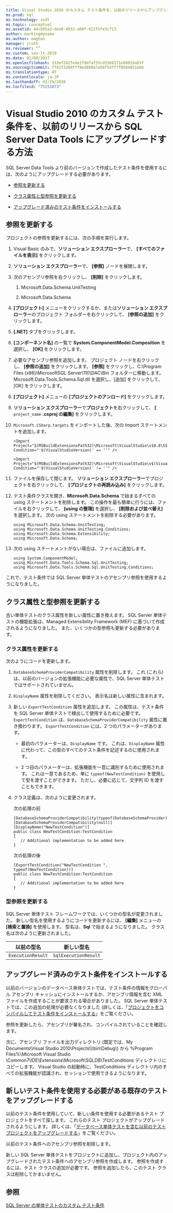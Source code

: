 ```yaml
---
title: Visual Studio 2010 のカスタム テスト条件を、以前のリリースからアップグレードする
ms.prod: sql
ms.technology: ssdt
ms.topic: conceptual
ms.assetid: 44c895a3-dee0-4032-a60f-812f5fe3c713
author: markingmyname
ms.author: maghan
manager: jroth
ms.reviewer: “”
ms.custom: seo-lt-2019
ms.date: 02/09/2017
ms.openlocfilehash: 333ef282fe4e1f9d7af53cd3569371e88018a03f
ms.sourcegitcommit: ff82f3260ff79ed860a7a58f54ff7f0594851e6b
ms.translationtype: HT
ms.contentlocale: ja-JP
ms.lasthandoff: 03/29/2020
ms.locfileid: "75251073"
---
```

# <a name="how-to-upgrade-a-visual-studio-2010-custom-test-condition-from-a-previous-release-to-sql-server-data-tools"></a>Visual Studio 2010 のカスタム テスト条件を、以前のリリースから SQL Server Data Tools にアップグレードする方法

SQL Server Data Tools より前のバージョンで作成したテスト条件を使用するには、次のようにアップグレードする必要があります。  
  
-   [参照を更新する](#UpdateReferences)  
  
-   [クラス属性と型参照を更新する](#UpdateClassAttributesandTypeReference)  
  
-   [アップグレード済みのテスト条件をインストールする](#ApplytheNewRegistrationProcess)  
  
## <a name="update-references"></a><a name="UpdateReferences"></a>参照を更新する  
プロジェクトの参照を更新するには、次の手順を実行します。  
  
1.  Visual Basic のみで、**ソリューション エクスプローラー**で、 **[すべてのファイルを表示]** をクリックします。  
  
2.  **ソリューション エクスプローラー**で、 **[参照]** ノードを展開します。  
  
3.  次のアセンブリ参照を右クリックし、 **[削除]** をクリックします。  
  
    1.  Microsoft.Data.Schema.UnitTesting  
  
    2.  Microsoft.Data.Schema  
  
4.  **[プロジェクト]** メニューをクリックするか、または**ソリューション エクスプローラー**のプロジェクト フォルダーを右クリックして、 **[参照の追加]** をクリックします。  
  
5.  **[.NET]** タブをクリックします。  
  
6.  **[コンポーネント名]** の一覧で **System.ComponentModel.Composition** を選択し、 **[OK]** をクリックします。  
  
7.  必要なアセンブリ参照を追加します。 プロジェクト ノードを右クリックし、 **[参照の追加]** をクリックします。 **[参照]** をクリックし、C:\Program Files (x86)\\MicrosoftSQL Server\110\DAC\Bin フォルダーに移動します。 Microsoft.Data.Tools.Schema.Sql.dll を選択し、[追加] をクリックして、[OK] をクリックします。  
  
8.  **[プロジェクト]** メニューの **[プロジェクトのアンロード]** をクリックします。  
  
9. **ソリューション エクスプローラー**で**プロジェクト**を右クリックして、 **[** `project_name` **.csproj の編集]** をクリックします。  
  
10. `Microsoft.CSharp.targets` をインポートした後、次の Import ステートメントを追加します。  
  
    ```  
    <Import Project="$(MSBuildExtensionsPath32)\Microsoft\VisualStudio\v10.0\SSDT\Microsoft.Data.Tools.Schema.Sql.UnitTesting.targets" Condition="'$(VisualStudioVersion)' == ''" />  
  
    <Import Project="$(MSBuildExtensionsPath32)\Microsoft\VisualStudio\v$(VisualStudioVersion)\SSDT\Microsoft.Data.Tools.Schema.Sql.UnitTesting.targets" Condition="'$(VisualStudioVersion)' != ''" />  
    ```  
  
11. ファイルを保存して閉じます。 **ソリューション エクスプローラー**でプロジェクトを右クリックして、 **[プロジェクトの再読み込み]** をクリックします。  
  
12. テスト条件クラスを開き、**Microsoft.Data.Schema** で始まるすべての using ステートメントを削除します。 この操作を最も簡単に行うには、ファイルを右クリックして、 **[using の整理]** を選択し、 **[削除および並べ替え]** を選択します。 次の using ステートメントを削除する必要があります。  
  
    ```  
    using Microsoft.Data.Schema.UnitTesting;  
    using Microsoft.Data.Schema.UnitTesting.Conditions;  
    using Microsoft.Data.Schema.Extensibility;  
    using Microsoft.Data.Schema;  
    ```  
  
13. 次の using ステートメントがない場合は、ファイルに追加します。  
  
    ```  
    using System.ComponentModel;  
    using Microsoft.Data.Tools.Schema.Sql.UnitTesting;  
    using Microsoft.Data.Tools.Schema.Sql.UnitTesting.Conditions;  
    ```  
  
これで、テスト条件では SQL Server 単体テストのアセンブリ参照を使用するようになりました。  
  
## <a name="update-class-attributes-and-type-references"></a><a name="UpdateClassAttributesandTypeReference"></a>クラス属性と型参照を更新する  
古い単体テストのクラス属性を新しい属性に置き換えます。 SQL Server 単体テストの機能拡張は、Managed Extensibility Framework (MEF) に基づいて作成されるようになりました。 また、いくつかの型参照も更新する必要があります。  
  
### <a name="update-class-attributes"></a>クラス属性を更新する  
次のようにコードを更新します。  
  
1.  `DatabaseSchemaProviderCompatibility` 属性を削除します。 これ (これら) は、以前のバージョンの拡張機能に必要な属性で、SQL Server 単体テストではサポートされていません。  
  
2.  `DisplayName` 属性を削除してください。 表示名は新しい属性に含まれます。  
  
3.  新しい `ExportTestCondition` 属性を追加します。 この属性は、テスト条件を SQL Server 単体テストで検出して使用するために必要です。 `ExportTestCondition` は、`DatabaseSchemaProviderCompatibility` 属性に置き換わります。 `ExportTestCondition` には、2 つのパラメーターがあります。  
  
    -   最初のパラメーターは、`DisplayName` です。 これは、`DisplayName` 属性に代わって、この型のすべてのテスト条件を記述するのに使用されます。  
  
    -   2 つ目のパラメーターは、拡張機能を一意に識別するために使用されます。 これは一意であるため、単に `typeof(NewTestCondition)` を使用して型を渡すことができます。 ただし、必要に応じて、文字列 ID を渡すこともできます。  
  
4.  クラス定義は、次のように変更されます。  
  
    次の処理の前  
  
    ```  
    [DatabaseSchemaProviderCompatibility(typeof(DatabaseSchemaProvider))]  
    [DatabaseSchemaProviderCompatibility(null)]  
    [DisplayName("NewTestCondition")]  
    public class NewTestCondition:TestCondition  
    {  
       // Additional implementation to be added here  
    }  
    ```  
  
    次の処理の後  
  
    ```  
    [ExportTestCondition("NewTestCondition ", typeof(NewTestCondition))]  
    public class NewTestCondition:TestCondition  
    {  
       // Additional implementation to be added here  
    }  
    ```  
  
### <a name="update-type-references"></a>型参照を更新する  
SQL Server 単体テスト フレームワークでは、いくつかの型名が変更されました。 新しい型名を使用するようにコードを更新するには、 **[編集]** メニューの **[検索と置換]** を使用します。 型名は、**Sql** で始まるようになりました。 クラス名は次のように更新されました。  
  
|以前の型名|新しい型名|  
|-----------------|-----------------|  
|`ExecutionResult`|`SqlExecutionResult`|  
  
## <a name="install-the-upgraded-test-condition"></a><a name="ApplytheNewRegistrationProcess"></a>アップグレード済みのテスト条件をインストールする  
以前のバージョンのデータベース単体テストでは、テスト条件の情報をグローバル アセンブリ キャッシュにインストールするか、アセンブリ情報を含む XML ファイルを作成することが要求される場合がありました。 SQL Server 単体テストでは、この追加の処理が必要なくなりました (詳しくは、「[プロジェクトをコンパイルしてテスト条件をインストールする](../ssdt/walkthrough-use-custom-test-condition-to-verify-stored-procedure-results.md#xxx)」をご覧ください。  
  
参照を更新したら、アセンブリが署名され、コンパイルされていることを確認します。  
  
次に、アセンブリ ファイルを出力ディレクトリ (既定では、My Documents\Visual Studio 2010\Projects\\<yoursolutionname>\\<yourprojectname>\bin\Debug\\) から %Program Files%\Microsoft Visual Studio <Version>\Common7\IDE\Extensions\Microsoft\SQLDB\TestConditions ディレクトリにコピーします。 Visual Studio の起動時に、TestConditions ディレクトリ内のすべての拡張機能が認識され、セッションで使用できるようになります。  
  
## <a name="upgrade-existing-tests-that-need-to-use-the-new-test-condition"></a>新しいテスト条件を使用する必要がある既存のテストをアップグレードする  
以前のテスト条件を使用していて、新しい条件を使用する必要があるテスト プロジェクトをすべて探します。 これらのテスト プロジェクトがアップグレードされるようにします。 詳しくは、「[データベース単体テストを含む以前のテスト プロジェクトをアップグレードする](../ssdt/upgrade-an-older-test-project-containing-database-unit-tests.md)」をご覧ください。  
  
以前のテスト条件へのアセンブリ参照を削除します。  
  
新しい SQL Server 単体テストをプロジェクトに追加し、プロジェクト内のアップグレードされたテスト条件へのアセンブリ参照を作成します。 参照を作成するには、テスト クラスの追加が必要です。 参照を追加したら、このテスト クラスは削除してかまいません。  
  
## <a name="see-also"></a>参照  
[SQL Server の単体テストのカスタム テスト条件](../ssdt/custom-test-conditions-for-sql-server-unit-tests.md)  
  
